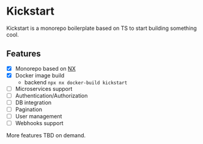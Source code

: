 # Kickstart

Kickstart is a monorepo boilerplate based on TS to start building something cool.

## Features

- [X] Monorepo based on [NX](https://nx.dev)
- [X] Docker image build
  - backend `npx nx docker-build kickstart`
- [ ] Microservices support
- [ ] Authentication/Authorization
- [ ] DB integration
- [ ] Pagination
- [ ] User management
- [ ] Webhooks support

More features TBD on demand.
